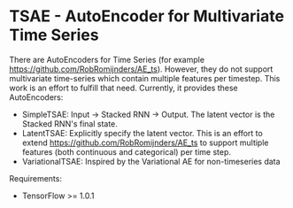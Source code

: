 # TSAE - AutoEncoder for Multivariate Time Series
There are AutoEncoders for Time Series (for example https://github.com/RobRomijnders/AE_ts). However, they do not support multivariate time-series which contain multiple features per timestep.
This work is an effort to fulfill that need. Currently, it provides these AutoEncoders:
- SimpleTSAE: Input -> Stacked RNN -> Output. The latent vector is the Stacked RNN's final state.
- LatentTSAE: Explicitly specify the latent vector. This is an effort to extend https://github.com/RobRomijnders/AE_ts to support multiple features (both continuous and categorical) per time step.
- VariationalTSAE: Inspired by the Variational AE for non-timeseries data

Requirements:
- TensorFlow >= 1.0.1
